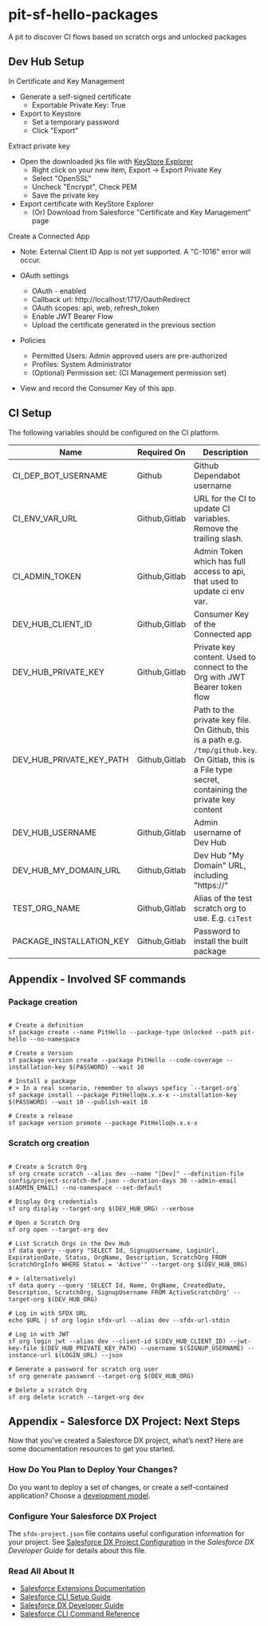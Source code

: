 # pit-sf-hello-packages

A pit to discover CI flows based on scratch orgs and unlocked packages

## Dev Hub Setup

In Certificate and Key Management

- Generate a self-signed certificate
  - Exportable Private Key: True
- Export to Keystore
  - Set a temporary password
  - Click "Export"

Extract private key

- Open the downloaded jks file with [KeyStore Explorer][keyStoreExplorer]
  - Right click on your new item, Export -> Export Private Key
  - Select "OpenSSL"
  - Uncheck "Encrypt", Check PEM
  - Save the private key
- Export certificate with KeyStore Explorer
  - (Or) Download from Salesforce "Certificate and Key Management" page

Create a Connected App

- Note: External Client ID App is not yet supported. A "C-1016" error will occur.

- OAuth settings

  - OAuth - enabled
  - Callback url: http://localhost:1717/OauthRedirect
  - OAuth scopes: api, web, refresh_token
  - Enable JWT Bearer Flow
  - Upload the certificate generated in the previous section

- Policies

  - Permitted Users: Admin approved users are pre-authorized
  - Profiles: System Administrator
  - (Optional) Permission set: (CI Management permission set)

- View and record the Consumer Key of this app.

## CI Setup

The following variables should be configured on the CI platform.

| Name                     | Required On   | Description                                                                                                                                               |
| ------------------------ | ------------- | --------------------------------------------------------------------------------------------------------------------------------------------------------- |
| CI_DEP_BOT_USERNAME      | Github        | Github Dependabot username                                                                                                                                |
| CI_ENV_VAR_URL           | Github,Gitlab | URL for the CI to update CI variables. Remove the trailing slash.                                                                                         |
| CI_ADMIN_TOKEN           | Github,Gitlab | Admin Token which has full access to api, that used to update ci env var.                                                                                 |
| DEV_HUB_CLIENT_ID        | Github,Gitlab | Consumer Key of the Connected app                                                                                                                         |
| DEV_HUB_PRIVATE_KEY      | Github,Gitlab | Private key content. Used to connect to the Org with JWT Bearer token flow                                                                                |
| DEV_HUB_PRIVATE_KEY_PATH | Github,Gitlab | Path to the private key file. On Github, this is a path e.g. `/tmp/github.key`. On Gitlab, this is a File type secret, containing the private key content |
| DEV_HUB_USERNAME         | Github,Gitlab | Admin username of Dev Hub                                                                                                                                 |
| DEV_HUB_MY_DOMAIN_URL    | Github,Gitlab | Dev Hub "My Domain" URL, including "https://"                                                                                                             |
| TEST_ORG_NAME            | Github,Gitlab | Alias of the test scratch org to use. E.g. `ciTest`                                                                                                       |
| PACKAGE_INSTALLATION_KEY | Github,Gitlab | Password to install the built package                                                                                                                     |

## Appendix - Involved SF commands

### Package creation

```shell

# Create a definition
sf package create --name PitHello --package-type Unlocked --path pit-hello --no-namespace

# Create a Version
sf package version create --package PitHello --code-coverage --installation-key $(PASSWORD) --wait 10

# Install a package
# > In a real scenario, remember to always speficy `--target-org`
sf package install --package PitHello@x.x.x-x --installation-key $(PASSWORD) --wait 10 --publish-wait 10

# Create a release
sf package version promote --package PitHello@x.x.x-x

```

### Scratch org creation

```shell

# Create a Scratch Org
sf org create scratch --alias dev --name "[Dev]" --definition-file config/project-scratch-def.json --duration-days 30 --admin-email $(ADMIN_EMAIL) --no-namespace --set-default

# Display Org credentials
sf org display --target-org $(DEV_HUB_ORG) --verbose

# Open a Scratch Org
sf org open --target-org dev

# List Scratch Orgs in the Dev Hub
sf data query --query "SELECT Id, SignupUsername, LoginUrl, ExpirationDate, Status, OrgName, Description, ScratchOrg FROM ScratchOrgInfo WHERE Status = 'Active'" --target-org $(DEV_HUB_ORG)

# > (alternatively)
sf data query --query 'SELECT Id, Name, OrgName, CreatedDate, Description, ScratchOrg, SignupUsername FROM ActiveScratchOrg' --target-org $(DEV_HUB_ORG)

# Log in with SFDX URL
echo $URL | sf org login sfdx-url --alias dev --sfdx-url-stdin

# Log in with JWT
sf org login jwt --alias dev --client-id $(DEV_HUB_CLIENT_ID) --jwt-key-file $(DEV_HUB_PRIVATE_KEY_PATH) --username $(SIGNUP_USERNAME) --instance-url $(LOGIN_URL) --json

# Generate a password for scratch org user
sf org generate password --target-org $(DEV_HUB_ORG)

# Delete a scratch Org
sf org delete scratch --target-org dev

```

## Appendix - Salesforce DX Project: Next Steps

Now that you’ve created a Salesforce DX project, what’s next? Here are some documentation resources to get you started.

### How Do You Plan to Deploy Your Changes?

Do you want to deploy a set of changes, or create a self-contained application? Choose a [development model](https://developer.salesforce.com/tools/vscode/en/user-guide/development-models).

### Configure Your Salesforce DX Project

The `sfdx-project.json` file contains useful configuration information for your project. See [Salesforce DX Project Configuration](https://developer.salesforce.com/docs/atlas.en-us.sfdx_dev.meta/sfdx_dev/sfdx_dev_ws_config.htm) in the _Salesforce DX Developer Guide_ for details about this file.

### Read All About It

- [Salesforce Extensions Documentation](https://developer.salesforce.com/tools/vscode/)
- [Salesforce CLI Setup Guide](https://developer.salesforce.com/docs/atlas.en-us.sfdx_setup.meta/sfdx_setup/sfdx_setup_intro.htm)
- [Salesforce DX Developer Guide](https://developer.salesforce.com/docs/atlas.en-us.sfdx_dev.meta/sfdx_dev/sfdx_dev_intro.htm)
- [Salesforce CLI Command Reference](https://developer.salesforce.com/docs/atlas.en-us.sfdx_cli_reference.meta/sfdx_cli_reference/cli_reference.htm)

<!-- Refs -->

[keyStoreExplorer]: https://keystore-explorer.org
